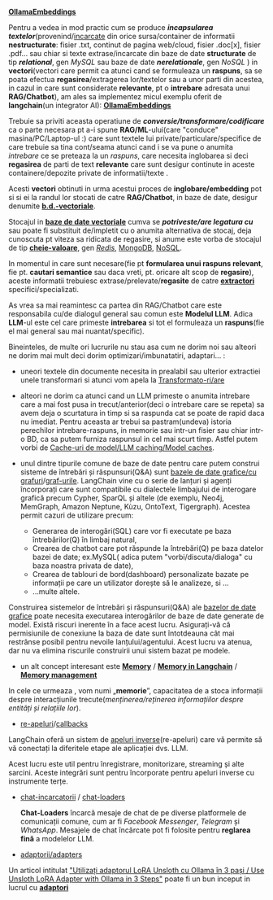 [**OllamaEmbeddings**](https://python.langchain.com/v0.2/docs/integrations/text_embedding/ollama/)

Pentru a vedea in mod practic cum se produce ***incapsularea textelor***(provenind/[incarcate](https://python.langchain.com/v0.2/docs/integrations/document_loaders/) din orice sursa/container de informatii **nestructurate**: fisier .txt, continut de pagina web/cloud, fisier .doc[x], fisier .pdf... sau chiar si texte extrase/incarcate din baze de date **structurate** de tip ***relational***, gen *MySQL* sau baze de date ***nerelationale***, gen *NoSQL* ) in **vectori**(vectori care permit ca atunci cand se formuleaza un **raspuns**,  sa se poata efectua **regasirea**/extragerea lor/textelor sau a unor parti din acestea, in cazul in care sunt considerate **relevante**, pt o **intrebare** adresata unui **RAG/Chatbot**), am ales sa implementez micul exemplu oferit de **langchain**(un integrator AI): [**OllamaEmbeddings**](https://python.langchain.com/v0.2/docs/integrations/text_embedding/ollama/)

Trebuie sa priviti aceasta operatiune de ***conversie/transformare/codificare*** ca o parte necesara pt a-i spune **RAG/ML**-ului(care "conduce" masina/PC/Laptop-ul :) care sunt textele lui private/particulare/specifice de care trebuie sa tina cont/seama atunci cand i se va pune o anumita *intrebare* ce se preteaza la un *raspuns*, care necesita inglobarea si deci **regasirea** de parti de text **relevante** care sunt desigur continute in aceste containere/depozite private de informatii/texte .

Acesti **vectori** obtinuti in urma acestui proces de **inglobare/embedding**  pot si si ei la randul lor stocati de catre **RAG/Chatbot**, in baze de date, desigur denumite [**b.d.-vectoriale**](https://python.langchain.com/v0.2/docs/integrations/vectorstores/).

Stocajul in [**baze de date vectoriale**](https://python.langchain.com/v0.2/docs/integrations/vectorstores/) cumva se ***potriveste/are legatura cu*** sau poate fi substituit de/impletit cu  o anumita alternativa de stocaj, deja cunoscuta pt viteza sa ridicata de regasire, si anume este vorba de stocajul de tip [**cheie-valoare**](https://python.langchain.com/v0.2/docs/integrations/stores/), gen [*Redis*](https://appmaster.io/blog/what-is-a-key-value-database-redis), [MongoDB](https://stackoverflow.com/questions/33973945/mongodb-best-way-to-storing-key-value-data), [NoSQL](https://www.influxdata.com/key-value-database/).

In momentul in care sunt necesare(fie pt **formularea unui raspuns relevant**, fie pt. **cautari semantice** sau daca vreti, pt. oricare alt scop de **regasire**), aceste informatii trebuiesc extrase/prelevate/**regasite** de catre [**extractori**](https://python.langchain.com/v0.2/docs/integrations/retrievers/) specifici/specializati.

As vrea sa mai reamintesc ca partea din RAG/Chatbot care este responsabila cu/de dialogul general sau comun este **Modelul LLM**.
Adica **LLM**-ul este cel care primeste **intrebarea** si tot el formuleaza un **raspuns**(fie el mai general sau mai nuantat/specific).

Bineinteles, de multe ori lucrurile nu stau asa cum ne dorim noi sau alteori ne dorim mai mult deci dorim optimizari/imbunatatiri, adaptari... :
 - uneori textele din documente necesita in prealabil sau ulterior extractiei unele transformari si atunci vom apela la [Transformato-ri/are](https://python.langchain.com/v0.2/docs/integrations/document_transformers/)
 - alteori ne dorim ca atunci cand un LLM primeste o anumita intrebare care a mai fost pusa in trecut/anterior(deci o intrebare care se repeta) sa avem deja o scurtatura in timp si sa raspunda cat se poate de rapid daca nu imediat. Pentru aceasta ar trebui sa pastram(undeva) istoria perechilor intrebare-raspuns, in memorie sau intr-un fisier sau chiar intr-o BD, ca sa putem furniza raspunsul in cel mai scurt timp. Astfel putem vorbi de [Cache-uri de model/LLM caching/Model caches](https://python.langchain.com/v0.2/docs/integrations/llm_caching/).
 - unul dintre tipurile comune de baze de date pentru care putem construi sisteme de întrebări și răspunsuri(Q&A) sunt [bazele de date grafice/cu grafuri](https://python.langchain.com/v0.2/docs/integrations/graphs/)/[graf-urile](https://python.langchain.com/v0.1/docs/use_cases/graph/). LangChain vine cu o serie de lanțuri și agenți încorporați care sunt compatibile cu dialectele limbajului de interogare grafică precum Cypher, SparQL și altele (de  exemplu, Neo4j, MemGraph, Amazon Neptune, Kùzu, OntoText, Tigergraph). Acestea permit cazuri de utilizare precum:
 
    - Generarea de interogări(SQL) care vor fi executate pe baza întrebărilor(Q) în limbaj natural,
    - Crearea de chatbot care pot răspunde la întrebări(Q) pe baza datelor bazei de date; ex.MySQL( adica putem "vorbi/discuta/dialoga" cu baza noastra privata de date),
    - Crearea de tablouri de bord(dashboard) personalizate bazate pe informații pe care un utilizator dorește să le analizeze, si ...
    - ...multe altele.

Construirea sistemelor de întrebări și răspunsuri(Q&A) ale [bazelor de date grafice](https://en.wikipedia.org/wiki/Graph_database) poate necesita executarea interogărilor de baze de date generate de model. Există riscuri inerente în a face acest lucru. Asigurați-vă că permisiunile de conexiune la baza de date sunt întotdeauna cât mai restrânse posibil pentru nevoile lanțului/agentului. Acest lucru va atenua, dar nu va elimina riscurile construirii unui sistem bazat pe modele. 

 - un alt concept interesant este [**Memory**](https://python.langchain.com/v0.2/docs/integrations/memory/) / [**Memory in Langchain**](https://python.langchain.com/v0.1/docs/modules/memory/adding_memory/) / [**Memory management**](https://python.langchain.com/v0.1/docs/modules/memory/)

In cele ce urmeaza , vom numi „**memorie**”, capacitatea de a stoca informații despre interacțiunile trecute(*menținerea/reținerea informațiilor despre entități și relațiile lor*).

 - [re-apeluri](https://python.langchain.com/v0.1/docs/modules/callbacks/)/[callbacks](https://python.langchain.com/v0.2/docs/integrations/callbacks/)

LangChain oferă un sistem de [apeluri inverse](https://medium.com/@shrinath.suresh/implementing-streaming-chatbot-with-langchain-callbacks-a-step-by-step-guide-a527a7d65b8b)(re-apeluri) care vă permite să vă conectați la diferitele etape ale aplicației dvs. LLM. 

Acest lucru este util pentru înregistrare, monitorizare, streaming și alte sarcini. Aceste integrări sunt pentru încorporate pentru apeluri inverse cu instrumente terțe.

 - [chat-incarcatorii](https://python.langchain.com/v0.2/api_reference/community/chat_loaders.html) / [chat-loaders](https://python.langchain.com/v0.2/docs/integrations/chat_loaders/)

   **Chat-Loaders** încarcă mesaje de chat de pe diverse platformele de comunicații comune, cum ar fi *Facebook Messenger*, *Telegram* și *WhatsApp*.
   Mesajele de chat încărcate pot fi folosite pentru **reglarea fină** a modelelor LLM.

 - [adaptorii/adapters](https://python.langchain.com/v0.2/docs/integrations/adapters/)

Un articol intitulat ["Utilizați adaptorul LoRA Unsloth cu Ollama în 3 pași / Use Unsloth LoRA Adapter with Ollama in 3 Steps"](https://sarinsuriyakoon.medium.com/unsloth-lora-with-ollama-lightweight-solution-to-full-cycle-llm-development-edadb6d9e0f0) poate fi un bun inceput in lucrul cu [**adaptori**](https://www.reddit.com/r/LocalLLaMA/comments/1dyjh6m/ollama_adapters/)
